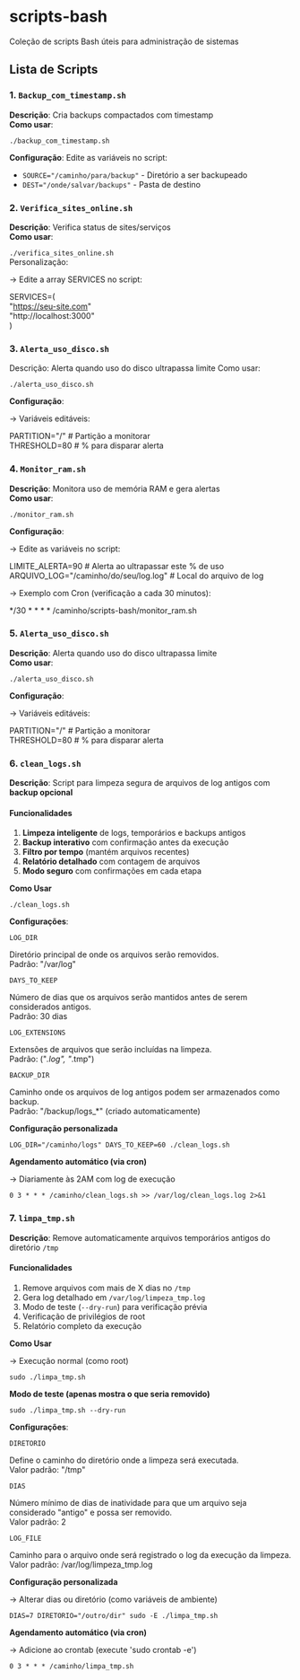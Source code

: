 # scripts-bash
Coleção de scripts Bash úteis para administração de sistemas

## Lista de Scripts

### 1. `Backup_com_timestamp.sh`
   
**Descrição**: Cria backups compactados com timestamp  
**Como usar**:

`./backup_com_timestamp.sh`

**Configuração**:
Edite as variáveis no script:
- `SOURCE="/caminho/para/backup"` - Diretório a ser backupeado
- `DEST="/onde/salvar/backups"` - Pasta de destino

### 2. `Verifica_sites_online.sh`

**Descrição**: Verifica status de sites/serviços  
**Como usar**:

`./verifica_sites_online.sh`  
Personalização:  

-> Edite a array SERVICES no script: 

SERVICES=(  
  "https://seu-site.com"  
  "http://localhost:3000"  
)

### 3. `Alerta_uso_disco.sh`
Descrição: Alerta quando uso do disco ultrapassa limite
Como usar:


`./alerta_uso_disco.sh`  

**Configuração**:  


-> Variáveis editáveis:  

PARTITION="/"  # Partição a monitorar  
THRESHOLD=80   # % para disparar alerta

### 4. `Monitor_ram.sh`  
**Descrição**: Monitora uso de memória RAM e gera alertas  
**Como usar**:  

`./monitor_ram.sh`  

**Configuração**:  

-> Edite as variáveis no script:  

LIMITE_ALERTA=90  # Alerta ao ultrapassar este % de uso  
ARQUIVO_LOG="/caminho/do/seu/log.log"  # Local do arquivo de log  

-> Exemplo com Cron (verificação a cada 30 minutos):  

*/30 * * * * /caminho/scripts-bash/monitor_ram.sh

### 5. `Alerta_uso_disco.sh`  

**Descrição**: Alerta quando uso do disco ultrapassa limite  
**Como usar**:  

`./alerta_uso_disco.sh`  

**Configuração**:  


-> Variáveis editáveis:  

PARTITION="/"  # Partição a monitorar  
THRESHOLD=80   # % para disparar alerta

### 6. `clean_logs.sh`

**Descrição**: Script para limpeza segura de arquivos de log antigos com **backup opcional**


#### Funcionalidades ####

1. **Limpeza inteligente** de logs, temporários e backups antigos
2. **Backup interativo** com confirmação antes da execução
3. **Filtro por tempo** (mantém arquivos recentes)
4. **Relatório detalhado** com contagem de arquivos
5. **Modo seguro** com confirmações em cada etapa  

**Como Usar**  

`./clean_logs.sh`

**Configurações**:  

`LOG_DIR`  

Diretório principal de onde os arquivos serão removidos.  
Padrão: "/var/log"

`DAYS_TO_KEEP`  

   Número de dias que os arquivos serão mantidos antes de serem considerados antigos.  
   Padrão: 30 dias

`LOG_EXTENSIONS`  

   Extensões de arquivos que serão incluídas na limpeza.  
   Padrão: ("*.log", "*.tmp")

`BACKUP_DIR`  

   Caminho onde os arquivos de log antigos podem ser armazenados como backup.  
   Padrão: "/backup/logs_*" (criado automaticamente)



**Configuração personalizada**  

`LOG_DIR="/caminho/logs" DAYS_TO_KEEP=60 ./clean_logs.sh`

**Agendamento automático (via cron)**  

-> Diariamente às 2AM com log de execução 

`0 3 * * * /caminho/clean_logs.sh >> /var/log/clean_logs.log 2>&1`  

### 7. `limpa_tmp.sh`

**Descrição**: Remove automaticamente arquivos temporários antigos do diretório `/tmp`

#### Funcionalidades ####

1. Remove arquivos com mais de X dias no `/tmp`
2. Gera log detalhado em `/var/log/limpeza_tmp.log`
3. Modo de teste (`--dry-run`) para verificação prévia
4. Verificação de privilégios de root
5. Relatório completo da execução

**Como Usar** 

-> Execução normal (como root)  

`sudo ./limpa_tmp.sh` 

**Modo de teste (apenas mostra o que seria removido)**  

`sudo ./limpa_tmp.sh --dry-run`

**Configurações**:

`DIRETORIO`  

Define o caminho do diretório onde a limpeza será executada.  
Valor padrão: "/tmp"  

`DIAS`  

Número mínimo de dias de inatividade para que um arquivo seja considerado "antigo" e possa ser removido.  
Valor padrão: 2  

`LOG_FILE`  

Caminho para o arquivo onde será registrado o log da execução da limpeza.  
Valor padrão: /var/log/limpeza_tmp.log   

**Configuração personalizada**

-> Alterar dias ou diretório (como variáveis de ambiente)  

`DIAS=7 DIRETORIO="/outro/dir" sudo -E ./limpa_tmp.sh`

**Agendamento automático (via cron)**  

-> Adicione ao crontab (execute 'sudo crontab -e')  

`0 3 * * * /caminho/limpa_tmp.sh`





